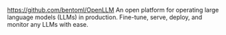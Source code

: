 https://github.com/bentoml/OpenLLM
An open platform for operating large language models (LLMs) in production. Fine-tune, serve, deploy, and monitor any LLMs with ease.
